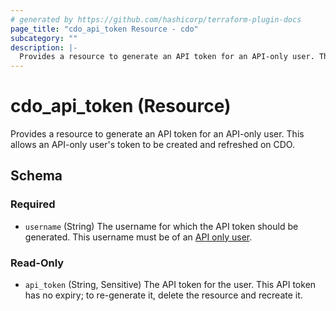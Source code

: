 ```yaml
---
# generated by https://github.com/hashicorp/terraform-plugin-docs
page_title: "cdo_api_token Resource - cdo"
subcategory: ""
description: |-
  Provides a resource to generate an API token for an API-only user. This allows an API-only user's token to be created and refreshed on CDO.
---
```


# cdo_api_token (Resource)

Provides a resource to generate an API token for an API-only user. This allows an API-only user's token to be created and refreshed on CDO.



<!-- schema generated by tfplugindocs -->
## Schema

### Required

- `username` (String) The username for which the API token should be generated. This username must be of an [API only user](https://www.cisco.com/c/en/us/td/docs/security/cdo/managing-ftd-with-cdo/managing-ftd-with-cisco-defense-orchestrator/basics-of-cisco-defense-orchestrator.html?bookSearch=true#Cisco_Task.dita_d5ae397b-5aa5-4de0-82c1-a4aff63c5ba1).

### Read-Only

- `api_token` (String, Sensitive) The API token for the user. This API token has no expiry; to re-generate it, delete the resource and recreate it.
